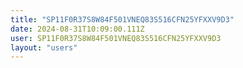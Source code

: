 ```yaml
---
title: "SP11F0R37S8W84F501VNEQ83S516CFN25YFXXV9D3"
date: 2024-08-31T10:09:00.111Z
user: SP11F0R37S8W84F501VNEQ83S516CFN25YFXXV9D3
layout: "users"
---
```

    